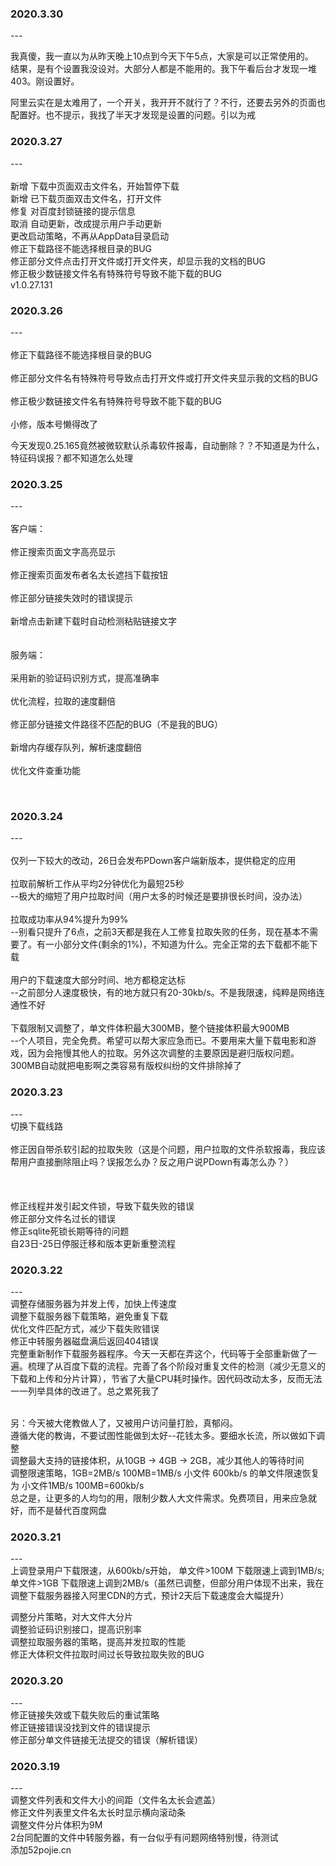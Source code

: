 ### 2020.3.30  
---<br/>  
  
我真傻，我一直以为从昨天晚上10点到今天下午5点，大家是可以正常使用的。  
结果，是有个设置我没设对。大部分人都是不能用的。我下午看后台才发现一堆403。刚设置好。  

阿里云实在是太难用了，一个开关，我开开不就行了？不行，还要去另外的页面也配置好。也不提示，我找了半天才发现是设置的问题。引以为戒

### 2020.3.27  
---<br/>  
新增 下载中页面双击文件名，开始暂停下载<br/>
新增 已下载页面双击文件名，打开文件<br/>
修复 对百度封锁链接的提示信息<br/>
取消 自动更新，改成提示用户手动更新<br/>
更改启动策略，不再从AppData目录启动<br/>
修正下载路径不能选择根目录的BUG<br/>
修正部分文件点击打开文件或打开文件夹，却显示我的文档的BUG<br/>
修正极少数链接文件名有特殊符号导致不能下载的BUG<br/>
v1.0.27.131

### 2020.3.26  
---<br/>  
修正下载路径不能选择根目录的BUG<br/>  
修正部分文件名有特殊符号导致点击打开文件或打开文件夹显示我的文档的BUG<br/>  
修正极少数链接文件名有特殊符号导致不能下载的BUG<br/>  
小修，版本号懒得改了<br/>  
  
今天发现0.25.165竟然被微软默认杀毒软件报毒，自动删除？？不知道是为什么，特征码误报？都不知道怎么处理

### 2020.3.25  
---<br/>  
客户端：<br/>  
修正搜索页面文字高亮显示<br/>  
修正搜索页面发布者名太长遮挡下载按钮<br/>  
修正部分链接失效时的错误提示<br/>  
新增点击新建下载时自动检测粘贴链接文字<br/>  <br/>  
服务端：<br/>  
采用新的验证码识别方式，提高准确率<br/>  
优化流程，拉取的速度翻倍<br/>  
修正部分链接文件路径不匹配的BUG（不是我的BUG）<br/>  
新增内存缓存队列，解析速度翻倍<br/>  
优化文件查重功能<br/>  

<br/>  

### 2020.3.24  
---<br/>  
仅列一下较大的改动，26日会发布PDown客户端新版本，提供稳定的应用<br/> 
  <br/> 
拉取前解析工作从平均2分钟优化为最短25秒<br/> 
--极大的缩短了用户拉取时间（用户太多的时候还是要排很长时间，没办法）<br/> 
  <br/> 
拉取成功率从94%提升为99%<br/> 
--别看只提升了6点，之前3天都是我在人工修复拉取失败的任务，现在基本不需要了。有一小部分文件(剩余的1%)，不知道为什么。完全正常的去下载都不能下载<br/> 
  <br/> 
用户的下载速度大部分时间、地方都稳定达标<br/> 
--之前部分人速度极快，有的地方就只有20-30kb/s。不是我限速，纯粹是网络连通性不好<br/> 
  <br/> 
下载限制又调整了，单文件体积最大300MB，整个链接体积最大900MB<br/> 
--个人项目，完全免费。希望可以帮大家应急而已。不要用来大量下载电影和游戏，因为会拖慢其他人的拉取。另外这次调整的主要原因是避归版权问题。300MB自动就把电影啊之类容易有版权纠纷的文件排除掉了<br/> 
  
  
  

### 2020.3.23  
---<br/>
切换下载线路<br/>  
修正因自带杀软引起的拉取失败（这是个问题，用户拉取的文件杀软报毒，我应该帮用户直接删除阻止吗？误报怎么办？反之用户说PDown有毒怎么办？）<br/>  
  <br/>  
修正线程并发引起文件锁，导致下载失败的错误<br/> 
修正部分文件名过长的错误<br/> 
修正sqlite死锁长期等待的问题<br/> 
自23日-25日停服迁移和版本更新重整流程<br/> 
  
### 2020.3.22  
---<br/>
调整存储服务器为并发上传，加快上传速度<br/>
调整下载服务器下载策略，避免重复下载<br/>
优化文件匹配方式，减少下载失败错误<br/>
修正中转服务器磁盘满后返回404错误<br/>
完整重新制作下载服务器程序。今天一天都在弄这个，代码等于全部重新做了一遍。梳理了从百度下载的流程。完善了各个阶段对重复文件的检测（减少无意义的下载和上传和分片计算），节省了大量CPU耗时操作。因代码改动太多，反而无法一一列举具体的改进了。总之累死我了<br/><br/>
  
另：今天被大佬教做人了，又被用户访问量打脸，真郁闷。<br/>
遵循大佬的教诲，不要试图性能做到太好--花钱太多。要细水长流，所以做如下调整<br/>
调整最大支持的链接体积，从10GB -> 4GB -> 2GB，减少其他人的等待时间<br/>
调整限速策略，1GB=2MB/s 100MB=1MB/s 小文件 600kb/s 的单文件限速恢复为 小文件1MB/s 100MB=600kb/s<br/>
总之是，让更多的人均匀的用，限制少数人大文件需求。免费项目，用来应急就好，而不是替代百度网盘<br/>
  
  
### 2020.3.21
---<br/>
上调登录用户下载限速，从600kb/s开始， 单文件>100M 下载限速上调到1MB/s;单文件>1GB 下载限速上调到2MB/s（虽然已调整，但部分用户体现不出来，我在调整下载服务器接入阿里CDN的方式，预计2天后下载速度会大幅提升）<br/>

调整分片策略，对大文件大分片<br/>
调整验证码识别接口，提高识别率<br/>
调整拉取服务器的策略，提高并发拉取的性能<br/>
修正大体积文件拉取时间过长导致拉取失败的BUG<br/>

### 2020.3.20
---<br/>
修正链接失效或下载失败后的重试策略<br/>
修正链接错误没找到文件的错误提示<br/>
修正部分单文件链接无法提交的错误（解析错误）<br/>
### 2020.3.19
---<br/>
调整文件列表和文件大小的间距（文件名太长会遮盖）<br/>
修正文件列表里文件名太长时显示横向滚动条<br/>
调整文件分片体积为9M<br/>
2台同配置的文件中转服务器，有一台似乎有问题网络特别慢，待测试<br/>
添加52pojie.cn<br/>
